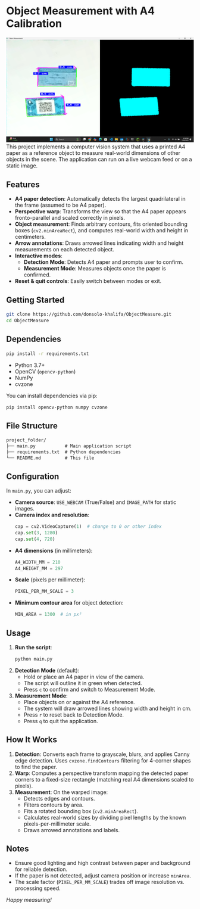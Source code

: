 # Object Measurement with A4 Calibration
![Game Preview](thumbnail.png)
This project implements a computer vision system that uses a printed A4 paper as a reference object to measure real-world dimensions of other objects in the scene. The application can run on a live webcam feed or on a static image.

## Features

- **A4 paper detection**: Automatically detects the largest quadrilateral in the frame (assumed to be A4 paper).
- **Perspective warp**: Transforms the view so that the A4 paper appears fronto-parallel and scaled correctly in pixels.
- **Object measurement**: Finds arbitrary contours, fits oriented bounding boxes (`cv2.minAreaRect`), and computes real-world width and height in centimeters.
- **Arrow annotations**: Draws arrowed lines indicating width and height measurements on each detected object.
- **Interactive modes**:
  - **Detection Mode**: Detects A4 paper and prompts user to confirm.
  - **Measurement Mode**: Measures objects once the paper is confirmed.
- **Reset & quit controls**: Easily switch between modes or exit.

## Getting Started
```bash
git clone https://github.com/donsolo-khalifa/ObjectMeasure.git
cd ObjectMeasure
```

## Dependencies
```bash
pip install -r requirements.txt
```
- Python 3.7+
- OpenCV (`opencv-python`)
- NumPy
- cvzone

You can install dependencies via pip:

```bash
pip install opencv-python numpy cvzone
```

## File Structure

```
project_folder/
├── main.py           # Main application script
├── requirements.txt  # Python dependencies
└── README.md         # This file
```

## Configuration

In `main.py`, you can adjust:

- **Camera source**: `USE_WEBCAM` (True/False) and `IMAGE_PATH` for static images.
- **Camera index and resolution**:
  ```python
  cap = cv2.VideoCapture(1)  # change to 0 or other index
  cap.set(3, 1280)
  cap.set(4, 720)
  ```
- **A4 dimensions** (in millimeters):
  ```python
  A4_WIDTH_MM = 210
  A4_HEIGHT_MM = 297
  ```
- **Scale** (pixels per millimeter):
  ```python
  PIXEL_PER_MM_SCALE = 3
  ```
- **Minimum contour area** for object detection:
  ```python
  MIN_AREA = 1300  # in px²
  ```

## Usage

1. **Run the script**:
   ```bash
   python main.py
   ```
2. **Detection Mode** (default):
   - Hold or place an A4 paper in view of the camera.
   - The script will outline it in green when detected.
   - Press `c` to confirm and switch to Measurement Mode.
3. **Measurement Mode**:
   - Place objects on or against the A4 reference.
   - The system will draw arrowed lines showing width and height in cm.
   - Press `r` to reset back to Detection Mode.
   - Press `q` to quit the application.

## How It Works

1. **Detection**: Converts each frame to grayscale, blurs, and applies Canny edge detection. Uses `cvzone.findContours` filtering for 4-corner shapes to find the paper.
2. **Warp**: Computes a perspective transform mapping the detected paper corners to a fixed-size rectangle (matching real A4 dimensions scaled to pixels).
3. **Measurement**: On the warped image:
   - Detects edges and contours.
   - Filters contours by area.
   - Fits a rotated bounding box (`cv2.minAreaRect`).
   - Calculates real-world sizes by dividing pixel lengths by the known pixels-per-millimeter scale.
   - Draws arrowed annotations and labels.

## Notes

- Ensure good lighting and high contrast between paper and background for reliable detection.
- If the paper is not detected, adjust camera position or increase `minArea`.
- The scale factor (`PIXEL_PER_MM_SCALE`) trades off image resolution vs. processing speed.

*Happy measuring!*

